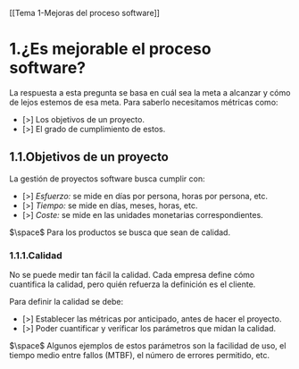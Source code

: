 [[Tema 1-Mejoras del proceso software]]

# 1.¿Es mejorable el proceso software?
La respuesta a esta pregunta se basa en cuál sea la meta a alcanzar y cómo de lejos estemos de esa meta. Para saberlo necesitamos métricas como:
+ [>] Los objetivos de un proyecto.
+ [>] El grado de cumplimiento de estos.

## 1.1.Objetivos de un proyecto
La gestión de proyectos software busca cumplir con:
+ [>] *Esfuerzo:* se mide en días por persona, horas por persona, etc. 
+ [>] *Tiempo:* se mide en días, meses, horas, etc. 
+ [>] *Coste:* se mide en las unidades monetarias correspondientes. 

$\space$
Para los productos se busca que sean de calidad.

### 1.1.1.Calidad
No se puede medir tan fácil la calidad. Cada empresa define cómo cuantifica la calidad, pero quién refuerza la definición es el cliente.

Para definir la calidad se debe:
+ [>] Establecer las métricas por anticipado, antes de hacer el proyecto.
+ [>] Poder cuantificar y verificar los parámetros que midan la calidad.

$\space$
Algunos ejemplos de estos parámetros son la facilidad de uso, el tiempo medio entre fallos (MTBF), el número de errores permitido, etc.